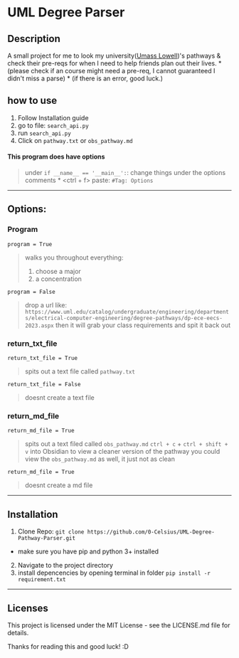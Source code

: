 # UML Degree Parser

## Description
A small project for me to look my university([Umass Lowell](https://www.uml.edu/))'s pathways & check their pre-reqs for when I need to help friends plan out their lives. 
\* (please check if an course might need a pre-req, I cannot guaranteed I didn't miss a parse)
\* (if there is an error, good luck.)
## how to use
1. Follow Installation guide
2. go to file: `search_api.py` 
3. run `search_api.py` 
4. Click on `pathway.txt` or `obs_pathway.md`

#### This program does have options
> under `if __name__ == '__main__':`: change things under the options comments
> \* <ctrl + f> paste: ` #Tag: Options `

--- 
## Options:

### Program
`program = True`
> walks you throughout everything:
> 1. choose a major
> 2. a concentration

`program = False`
> drop a url like: `https://www.uml.edu/catalog/undergraduate/engineering/departments/electrical-computer-engineering/degree-pathways/dp-ece-eecs-2023.aspx` 
> then it will grab your class requirements and spit it back out 

### return_txt_file
`return_txt_file = True`
> spits out a text file called `pathway.txt` 

`return_txt_file = False`
> doesnt create a text file 


### return_md_file
`return_md_file = True`
> spits out a text filed called `obs_pathway.md`
> `ctrl + c` + `ctrl + shift + v` into Obsidian to view a cleaner version of the pathway
> you could view the `obs_pathway.md` as well, it just not as clean

`return_md_file = True`
> doesnt create a md file
---
## Installation 
1. Clone Repo: `git clone https://github.com/0-Celsius/UML-Degree-Pathway-Parser.git`
* make sure you have pip and python 3+ installed 
2. Navigate to the project directory 
3. install depencencies by opening terminal in folder `pip install -r requirement.txt`

---
## Licenses 
This project is licensed under the MIT License - see the LICENSE.md file for details.

Thanks for reading this and good luck! :D